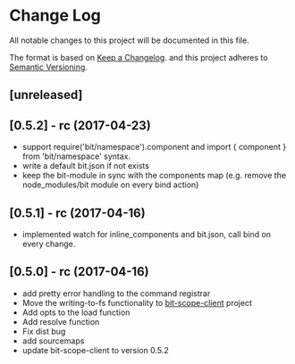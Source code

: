# Change Log

All notable changes to this project will be documented in this file.

The format is based on [Keep a Changelog](http://keepachangelog.com/).
and this project adheres to [Semantic Versioning](http://semver.org/).

## [unreleased]

## [0.5.2] - rc (2017-04-23)

- support require('bit/namespace').component and import { component } from 'bit/namespace' syntax.
- write a default bit.json if not exists
- keep the bit-module in sync with the components map (e.g. remove the node_modules/bit module on every bind action)

## [0.5.1] - rc (2017-04-16)

- implemented watch for inline_components and bit.json, call bind on every change.

## [0.5.0] - rc (2017-04-16)

- add pretty error handling to the command registrar
- Move the writing-to-fs functionality to [bit-scope-client](https://github.com/teambit/bit-scope-client) project
- Add opts to the load function
- Add resolve function
- Fix dist bug
- add sourcemaps
- update bit-scope-client to version 0.5.2
